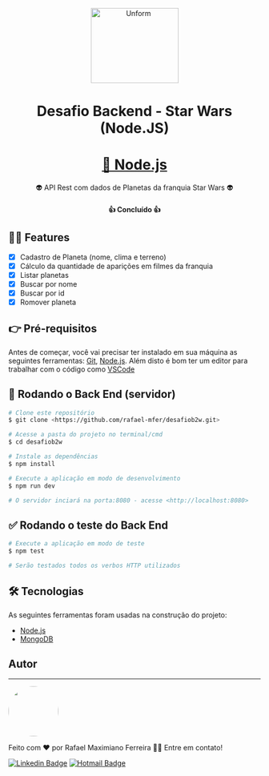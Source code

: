 <p align="center">
  <img src="https://st4.depositphotos.com/18657574/21182/v/600/depositphotos_211828974-stock-illustration-saturn-vector-icon-isolated-on.jpg" height="150" width="175" alt="Unform" />
</p>

<h1 align="center">Desafio Backend - Star Wars (Node.JS)</h1>

<h1 align="center">
    <a href="https://nodejs.org/en/">🔗 Node.js</a>
</h1>
<p align="center">👽 API Rest com dados de Planetas da franquia Star Wars 👽</p>

<h4 align="center"> 
	👍 Concluído 👍
</h4>

## 🧙‍♂️ Features

- [x] Cadastro de Planeta (nome, clima e terreno)
- [x] Cálculo da quantidade de aparições em filmes da franquia
- [x] Listar planetas
- [x] Buscar por nome
- [x] Buscar por id
- [x] Romover planeta

## 👉 Pré-requisitos

Antes de começar, você vai precisar ter instalado em sua máquina as seguintes ferramentas:
[Git](https://git-scm.com), [Node.js](https://nodejs.org/en/). 
Além disto é bom ter um editor para trabalhar com o código como [VSCode](https://code.visualstudio.com/)

## 🏃 Rodando o Back End (servidor)

```bash
# Clone este repositório
$ git clone <https://github.com/rafael-mfer/desafiob2w.git>

# Acesse a pasta do projeto no terminal/cmd
$ cd desafiob2w

# Instale as dependências
$ npm install

# Execute a aplicação em modo de desenvolvimento
$ npm run dev

# O servidor inciará na porta:8080 - acesse <http://localhost:8080>
```

## ✅ Rodando o teste do Back End

```bash
# Execute a aplicação em modo de teste
$ npm test

# Serão testados todos os verbos HTTP utilizados
```

## 🛠 Tecnologias

As seguintes ferramentas foram usadas na construção do projeto:

- [Node.js](https://nodejs.org/en/)
- [MongoDB](https://www.mongodb.com/)

## Autor
---

 <img style="border-radius: 50%;" src="https://media-exp1.licdn.com/dms/image/C4E03AQGe0NXiLnuB-w/profile-displayphoto-shrink_200_200/0/1550510961206?e=1613606400&v=beta&t=IxGVZ6R0sgxr9mydqZPAGUKhZbKfoLE-_Hp7TjRJaJI" width="100px;" alt=""/>
 <br />
 
Feito com ❤️ por Rafael Maximiano Ferreira 👋🏽 Entre em contato!

[![Linkedin Badge](https://img.shields.io/badge/-Rafael-blue?style=flat-square&logo=Linkedin&logoColor=white&link=https://www.linkedin.com/in/rafaelmfer/)](https://www.linkedin.com/in/rafaelmfer/) 
[![Hotmail Badge](https://img.shields.io/badge/hotmail-rafael__mfer%40hotmail.com-orange)](mailto:rafael_mfer@hotmail.com)
